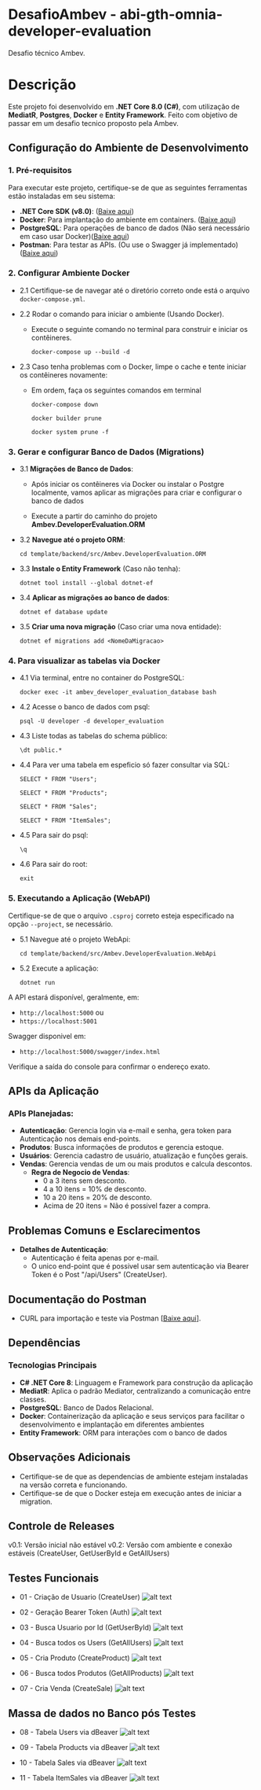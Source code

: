 # DesafioAmbev - abi-gth-omnia-developer-evaluation
Desafio técnico Ambev.


# Descrição
Este projeto foi desenvolvido em **.NET Core 8.0 (C#)**, com utilização de **MediatR**, **Postgres**, **Docker** e **Entity Framework**. Feito com objetivo de passar em um desafio tecnico proposto pela Ambev. 


## Configuração do Ambiente de Desenvolvimento
### 1. **Pré-requisitos**
Para executar este projeto, certifique-se de que as seguintes ferramentas estão instaladas em seu sistema:
- **.NET Core SDK (v8.0)**: ([Baixe aqui](https://dotnet.microsoft.com/pt-br/download/dotnet/thank-you/sdk-8.0.408-windows-x64-installer))
- **Docker**: Para implantação do ambiente em containers. ([Baixe aqui](https://www.docker.com/))
- **PostgreSQL**: Para operações de banco de dados (Não será necessário em caso usar Docker)([Baixe aqui](https://www.enterprisedb.com/downloads/postgres-postgresql-downloads))
- **Postman**: Para testar as APIs. (Ou use o Swagger já implementado) ([Baixe aqui](https://www.postman.com/downloads/))


### 2. Configurar Ambiente Docker
    
- 2.1 Certifique-se de navegar até o diretório correto onde está o arquivo `docker-compose.yml`.

- 2.2 Rodar o comando para iniciar o ambiente (Usando Docker).
    - Execute o seguinte comando no terminal para construir e iniciar os contêineres.

        ```
        docker-compose up --build -d
        ```

- 2.3 Caso tenha problemas com o Docker, limpe o cache e tente iniciar os contêineres novamente:
    - Em ordem, faça os seguintes comandos em terminal
        ```
        docker-compose down
        ```

        ```
        docker builder prune
        ```

        ```
        docker system prune -f
        ```


### 3. Gerar e configurar Banco de Dados (Migrations)
- 3.1 **Migrações de Banco de Dados**:

    - Após iniciar os contêineres via Docker ou instalar o Postgre localmente, vamos aplicar as migrações para criar e configurar o banco de dados
    
    - Execute a partir do caminho do projeto **Ambev.DeveloperEvaluation.ORM**

- 3.2 **Navegue até o projeto ORM**:
    ```
    cd template/backend/src/Ambev.DeveloperEvaluation.ORM
    ```

- 3.3 **Instale o Entity Framework** (Caso não tenha):
    ```
    dotnet tool install --global dotnet-ef
    ```

- 3.4 **Aplicar as migrações ao banco de dados**:
    ```
    dotnet ef database update
    ```    

- 3.5 **Criar uma nova migração** (Caso criar uma nova entidade):
    ```
    dotnet ef migrations add <NomeDaMigracao>
    ```


### 4. Para visualizar as tabelas via Docker
- 4.1 Via terminal, entre no container do PostgreSQL:
    ```
    docker exec -it ambev_developer_evaluation_database bash
    ```

- 4.2 Acesse o banco de dados com psql:
    ```
    psql -U developer -d developer_evaluation
    ``` 
    
- 4.3 Liste todas as tabelas do schema público:
    ```
    \dt public.*
    ```

- 4.4 Para ver uma tabela em espeficio só fazer consultar via SQL:
    ```
    SELECT * FROM "Users";
    ```

    ```
    SELECT * FROM "Products";
    ```

    ```
    SELECT * FROM "Sales";
    ```

    ```
    SELECT * FROM "ItemSales";
    ```

- 4.5 Para sair do psql:
    ```
    \q
    ```
    
- 4.6 Para sair do root:
    ```
    exit
    ```

### 5. Executando a Aplicação (WebAPI)
Certifique-se de que o arquivo `.csproj` correto esteja especificado na opção `--project`, se necessário.

- 5.1 Navegue até o projeto WebApi:
    ```
    cd template/backend/src/Ambev.DeveloperEvaluation.WebApi
    ```

- 5.2 Execute a aplicação:
    ```
    dotnet run
    ```

A API estará disponível, geralmente, em:
- `http://localhost:5000` ou 
- `https://localhost:5001`

Swagger disponivel em: 
- `http://localhost:5000/swagger/index.html`

Verifique a saída do console para confirmar o endereço exato.

## APIs da Aplicação
### APIs Planejadas:
- **Autenticação**: Gerencia login via e-mail e senha, gera token para Autenticação nos demais end-points.
- **Produtos**: Busca informações de produtos e gerencia estoque.
- **Usuários**: Gerencia cadastro de usuário, atualização e funções gerais.
- **Vendas**: Gerencia vendas de um ou mais produtos e calcula descontos.
    - **Regra de Negocio de Vendas**: 
        - 0 a 3 itens sem desconto.
        - 4 a 10 itens = 10% de desconto.
        - 10 a 20 itens = 20% de desconto.
        - Acima de 20 itens = Não é possivel fazer a compra.


## Problemas Comuns e Esclarecimentos
- **Detalhes de Autenticação**:
    - Autenticação é feita apenas por e-mail.
    - O unico end-point que é possivel usar sem autenticação via Bearer Token é o Post "/api/Users" (CreateUser).


## Documentação do Postman
- CURL para importação e teste via Postman [[Baixe aqui](<Ambev Developer Evaluation API.postman_collection.json>)].


## Dependências
### Tecnologias Principais
- **C# .NET Core 8**: Linguagem e Framework para construção da aplicação
- **MediatR**: Aplica o padrão Mediator, centralizando a comunicação entre classes.
- **PostgreSQL**: Banco de Dados Relacional.
- **Docker**: Containerização da aplicação e seus serviços para facilitar o desenvolvimento e implantação em diferentes ambientes
- **Entity Framework**: ORM para interações com o banco de dados


## Observações Adicionais
- Certifique-se de que as dependencias de ambiente estejam instaladas na versão correta e funcionando.
- Certifique-se de que o Docker esteja em execução antes de iniciar a migration.


## Controle de Releases
v0.1: Versão inicial não estável
v0.2: Versão com ambiente e conexão estáveis (CreateUser, GetUserById e GetAllUsers)

## Testes Funcionais

- 01 - Criação de Usuario (CreateUser)
![alt text](TestesFuncionais/01-CreateUser.png)

- 02 - Geração Bearer Token (Auth)
![alt text](TestesFuncionais/02-AuthBearerToken.png)

- 03 - Busca Usuario por Id (GetUserById)
![alt text](TestesFuncionais/03-GetUserById.png)

- 04 - Busca todos os Users (GetAllUsers)
![alt text](TestesFuncionais/04-GetAllUsers.png)

- 05 - Cria Produto (CreateProduct)
![alt text](TestesFuncionais/05-CreateProduct.png)

- 06 - Busca todos Produtos (GetAllProducts)
![alt text](TestesFuncionais/06-GetAllProducts.png)

- 07 - Cria Venda (CreateSale)
![alt text](TestesFuncionais/07-CreateSales.png)

## Massa de dados no Banco pós Testes

- 08 - Tabela Users via dBeaver
![alt text](TestesFuncionais/08-TableUsers.png)

- 09 - Tabela Products via dBeaver
![alt text](TestesFuncionais/10-TableProducts.png)

- 10 - Tabela Sales via dBeaver
![alt text](TestesFuncionais/09-TableSales.png)

- 11 - Tabela ItemSales via dBeaver
![alt text](TestesFuncionais/11-TableItemSales.png)
